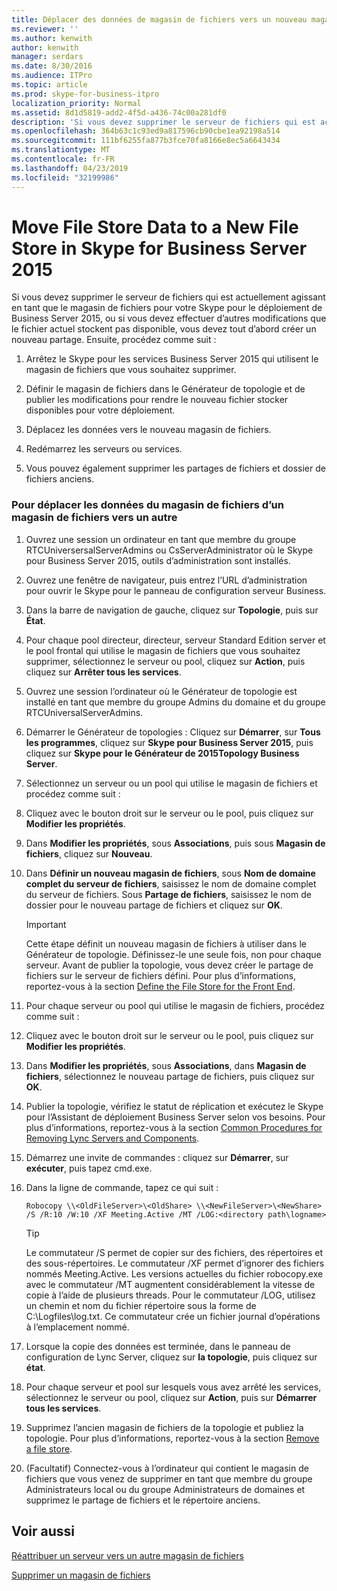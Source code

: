```yaml
---
title: Déplacer des données de magasin de fichiers vers un nouveau magasin de fichiers dans Skype Entreprise Server 2015
ms.reviewer: ''
ms.author: kenwith
author: kenwith
manager: serdars
ms.date: 8/30/2016
ms.audience: ITPro
ms.topic: article
ms.prod: skype-for-business-itpro
localization_priority: Normal
ms.assetid: 8d1d5819-add2-4f5d-a436-74c00a281df0
description: 'Si vous devez supprimer le serveur de fichiers qui est actuellement agissant en tant que le magasin de fichiers pour votre Skype pour le déploiement de Business Server 2015, ou si vous devez effectuer d’autres modifications que le fichier actuel stockent pas disponible, vous devez tout d’abord créer un nouveau partage. Ensuite, procédez comme suit :'
ms.openlocfilehash: 364b63c1c93ed9a817596cb90cbe1ea92198a514
ms.sourcegitcommit: 111bf6255fa877b3fce70fa8166e8ec5a6643434
ms.translationtype: MT
ms.contentlocale: fr-FR
ms.lasthandoff: 04/23/2019
ms.locfileid: "32199986"
---
```

# <a name="move-file-store-data-to-a-new-file-store-in-skype-for-business-server-2015"></a>Move File Store Data to a New File Store in Skype for Business Server 2015

Si vous devez supprimer le serveur de fichiers qui est actuellement agissant en tant que le magasin de fichiers pour votre Skype pour le déploiement de Business Server 2015, ou si vous devez effectuer d’autres modifications que le fichier actuel stockent pas disponible, vous devez tout d’abord créer un nouveau partage. Ensuite, procédez comme suit :

1. Arrêtez le Skype pour les services Business Server 2015 qui utilisent le magasin de fichiers que vous souhaitez supprimer.

2. Définir le magasin de fichiers dans le Générateur de topologie et de publier les modifications pour rendre le nouveau fichier stocker disponibles pour votre déploiement.

3. Déplacez les données vers le nouveau magasin de fichiers.

4. Redémarrez les serveurs ou services.

5. Vous pouvez également supprimer les partages de fichiers et dossier de fichiers anciens.

### <a name="to-move-file-store-data-from-one-file-store-to-a-new-file-store"></a>Pour déplacer les données du magasin de fichiers d’un magasin de fichiers vers un autre

1. Ouvrez une session un ordinateur en tant que membre du groupe RTCUniversersalServerAdmins ou CsServerAdministrator où le Skype pour Business Server 2015, outils d’administration sont installés.

2. Ouvrez une fenêtre de navigateur, puis entrez l’URL d’administration pour ouvrir le Skype pour le panneau de configuration serveur Business.

3. Dans la barre de navigation de gauche, cliquez sur **Topologie**, puis sur **État**. 

4. Pour chaque pool directeur, directeur, serveur Standard Edition server et le pool frontal qui utilise le magasin de fichiers que vous souhaitez supprimer, sélectionnez le serveur ou pool, cliquez sur **Action**, puis cliquez sur **Arrêter tous les services**.

5. Ouvrez une session l’ordinateur où le Générateur de topologie est installé en tant que membre du groupe Admins du domaine et du groupe RTCUniversalServerAdmins.

6. Démarrer le Générateur de topologies : Cliquez sur **Démarrer**, sur **Tous les programmes**, cliquez sur **Skype pour Business Server 2015**, puis cliquez sur **Skype pour le Générateur de 2015Topology Business Server**.

7. Sélectionnez un serveur ou un pool qui utilise le magasin de fichiers et procédez comme suit :

8. Cliquez avec le bouton droit sur le serveur ou le pool, puis cliquez sur **Modifier les propriétés**. 

9. Dans **Modifier les propriétés**, sous **Associations**, puis sous **Magasin de fichiers**, cliquez sur **Nouveau**.

10. Dans **Définir un nouveau magasin de fichiers**, sous **Nom de domaine complet du serveur de fichiers**, saisissez le nom de domaine complet du serveur de fichiers. Sous **Partage de fichiers**, saisissez le nom de dossier pour le nouveau partage de fichiers et cliquez sur **OK**.

     > [!IMPORTANT]
     > Cette étape définit un nouveau magasin de fichiers à utiliser dans le Générateur de topologie. Définissez-le une seule fois, non pour chaque serveur. Avant de publier la topologie, vous devez créer le partage de fichiers sur le serveur de fichiers défini. Pour plus d’informations, reportez-vous à la section [Define the File Store for the Front End](https://technet.microsoft.com/library/90994400-c4e5-4509-af41-121ac716fbca.aspx).

11. Pour chaque serveur ou pool qui utilise le magasin de fichiers, procédez comme suit :

12. Cliquez avec le bouton droit sur le serveur ou le pool, puis cliquez sur **Modifier les propriétés**.

13. Dans **Modifier les propriétés**, sous **Associations**, dans **Magasin de fichiers**, sélectionnez le nouveau partage de fichiers, puis cliquez sur **OK**.

14. Publier la topologie, vérifiez le statut de réplication et exécutez le Skype pour l’Assistant de déploiement Business Server selon vos besoins. Pour plus d’informations, reportez-vous à la section [Common Procedures for Removing Lync Servers and Components](https://technet.microsoft.com/library/5438ce1e-57fa-4031-8bdb-3af6581d901b.aspx).

15. Démarrez une invite de commandes : cliquez sur **Démarrer**, sur **exécuter**, puis tapez cmd.exe.

16. Dans la ligne de commande, tapez ce qui suit :

    ```
    Robocopy \\<OldFileServer>\<OldShare> \\<NewFileServer>\<NewShare> /S /R:10 /W:10 /XF Meeting.Active /MT /LOG:<directory path\logname>
    ```

    > [!TIP]
    > Le commutateur /S permet de copier sur des fichiers, des répertoires et des sous-répertoires. Le commutateur /XF permet d’ignorer des fichiers nommés Meeting.Active. Les versions actuelles du fichier robocopy.exe avec le commutateur /MT augmentent considérablement la vitesse de copie à l’aide de plusieurs threads. Pour le commutateur /LOG, utilisez un chemin et nom du fichier répertoire sous la forme de C:\Logfiles\log.txt. Ce commutateur crée un fichier journal d’opérations à l’emplacement nommé.

17. Lorsque la copie des données est terminée, dans le panneau de configuration de Lync Server, cliquez sur **la topologie**, puis cliquez sur **état**.

18. Pour chaque serveur et pool sur lesquels vous avez arrêté les services, sélectionnez le serveur ou pool, cliquez sur **Action**, puis sur **Démarrer tous les services**.         

19. Supprimez l’ancien magasin de fichiers de la topologie et publiez la topologie. Pour plus d’informations, reportez-vous à la section [Remove a file store](https://technet.microsoft.com/library/1ba7eb15-5c87-4357-b4d8-f59409ac7f71.aspx).

20. (Facultatif) Connectez-vous à l’ordinateur qui contient le magasin de fichiers que vous venez de supprimer en tant que membre du groupe Administrateurs local ou du groupe Administrateurs de domaines et supprimez le partage de fichiers et le répertoire anciens.

## <a name="see-also"></a>Voir aussi

[Réattribuer un serveur vers un autre magasin de fichiers](https://technet.microsoft.com/library/18509cce-a4d2-4537-a822-f99de6d7598e.aspx)

[Supprimer un magasin de fichiers](https://technet.microsoft.com/library/1ba7eb15-5c87-4357-b4d8-f59409ac7f71.aspx)
